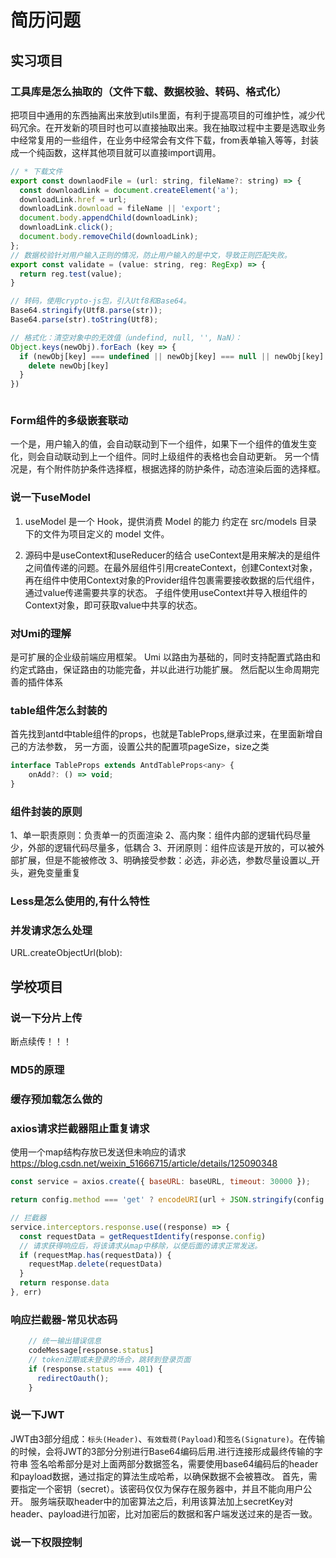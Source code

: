 # 简历问题

## 实习项目

### 工具库是怎么抽取的（文件下载、数据校验、转码、格式化）

把项目中通用的东西抽离出来放到utils里面，有利于提高项目的可维护性，减少代码冗余。在开发新的项目时也可以直接抽取出来。我在抽取过程中主要是选取业务中经常复用的一些组件，在业务中经常会有文件下载，from表单输入等等，封装成一个纯函数，这样其他项目就可以直接import调用。

```js
// * 下载文件
export const downlaodFile = (url: string, fileName?: string) => {
  const downloadLink = document.createElement('a');
  downloadLink.href = url;
  downloadLink.download = fileName || 'export';
  document.body.appendChild(downloadLink);
  downloadLink.click();
  document.body.removeChild(downloadLink);
};
// 数据校验针对用户输入正则的情况，防止用户输入的是中文，导致正则匹配失败。
export const validate = (value: string, reg: RegExp) => {
  return reg.test(value);
}

// 转码，使用crypto-js包，引入Utf8和Base64。
Base64.stringify(Utf8.parse(str));
Base64.parse(str).toString(Utf8);

// 格式化：清空对象中的无效值（undefind, null, '', NaN）：
Object.keys(newObj).forEach (key => {
  if (newObj[key] === undefined || newObj[key] === null || newObj[key] === '' || newObj[key] === NaN) {
    delete newObj[key]
  }
})



```

### Form组件的多级嵌套联动

一个是，用户输入的值，会自动联动到下一个组件，如果下一个组件的值发生变化，则会自动联动到上一个组件。同时上级组件的表格也会自动更新。
另一个情况是，有个附件防护条件选择框，根据选择的防护条件，动态渲染后面的选择框。

### 说一下useModel

1. useModel 是一个 Hook，提供消费 Model 的能力
  约定在 src/models 目录下的文件为项目定义的 model 文件。

2. 源码中是useContext和useReducer的结合
  useContext是用来解决的是组件之间值传递的问题。在最外层组件引用createContext，创建Context对象，再在组件中使用Context对象的Provider组件包裹需要接收数据的后代组件，通过value传递需要共享的状态。
  子组件使用useContext并导入根组件的Context对象，即可获取value中共享的状态。

### 对Umi的理解

是可扩展的企业级前端应用框架。 Umi 以路由为基础的，同时支持配置式路由和约定式路由，保证路由的功能完备，并以此进行功能扩展。 然后配以生命周期完善的插件体系

### table组件怎么封装的

首先找到antd中table组件的props，也就是TableProps,继承过来，在里面新增自己的方法参数，
另一方面，设置公共的配置项pageSize，size之类

```js
interface TableProps extends AntdTableProps<any> {
    onAdd?: () => void;
}
```

### 组件封装的原则

1、单一职责原则：负责单一的页面渲染
2、高内聚：组件内部的逻辑代码尽量少，外部的逻辑代码尽量多，低耦合
3、开闭原则：组件应该是开放的，可以被外部扩展，但是不能被修改
3、明确接受参数：必选，非必选，参数尽量设置以_开头，避免变量重复

### Less是怎么使用的,有什么特性

### 并发请求怎么处理

URL.createObjectUrl(blob):

## 学校项目

### 说一下分片上传

断点续传！！！

### MD5的原理

### 缓存预加载怎么做的

### axios请求拦截器阻止重复请求

使用一个map结构存放已发送但未响应的请求
<https://blog.csdn.net/weixin_51666715/article/details/125090348>

```js
const service = axios.create({ baseURL: baseURL, timeout: 30000 });

return config.method === 'get' ? encodeURI(url + JSON.stringify(config.params)) : encodeURI(url + (typeof config.data === 'string' ? config.data : JSON.stringify(config.data)))

// 拦截器
service.interceptors.response.use((response) => {
  const requestData = getRequestIdentify(response.config)
  // 请求获得响应后，将该请求从map中移除，以使后面的请求正常发送。
  if (requestMap.has(requestData)) {
    requestMap.delete(requestData)
  }
  return response.data
}, err)
```

### 响应拦截器-常见状态码

```js
    // 统一输出错误信息
    codeMessage[response.status] 
    // token过期或未登录的场合，跳转到登录页面
    if (response.status === 401) {
      redirectOauth();
    }
```

### 说一下JWT

JWT由3部分组成：`标头(Header)`、`有效载荷(Payload)`和`签名(Signature)`。在传输的时候，会将JWT的3部分分别进行Base64编码后用.进行连接形成最终传输的字符串
签名哈希部分是对上面两部分数据签名，需要使用base64编码后的header和payload数据，通过指定的算法生成哈希，以确保数据不会被篡改。
首先，需要指定一个密钥（secret）。该密码仅仅为保存在服务器中，并且不能向用户公开。
服务端获取header中的加密算法之后，利用该算法加上secretKey对header、payload进行加密，比对加密后的数据和客户端发送过来的是否一致。

### 说一下权限控制

